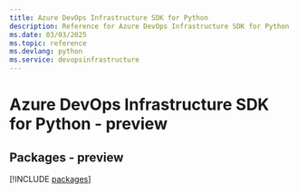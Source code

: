 ```yaml
---
title: Azure DevOps Infrastructure SDK for Python
description: Reference for Azure DevOps Infrastructure SDK for Python
ms.date: 03/03/2025
ms.topic: reference
ms.devlang: python
ms.service: devopsinfrastructure
---
```

# Azure DevOps Infrastructure SDK for Python - preview
## Packages - preview
[!INCLUDE [packages](devops-infrastructure-index.md)]